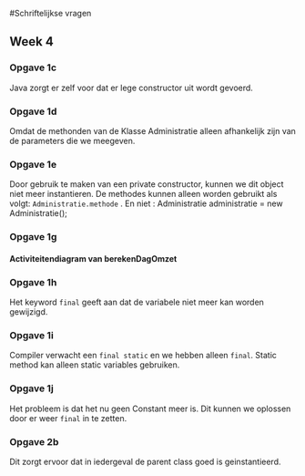 #Schriftelijkse vragen
## Week 4

### Opgave 1c
Java zorgt er zelf voor dat er lege constructor uit wordt gevoerd.

### Opgave 1d
Omdat de methonden van de Klasse Administratie alleen afhankelijk zijn van de
parameters die we meegeven.

### Opgave 1e
Door gebruik te maken van een private constructor, kunnen we dit object niet meer instantieren.
De methodes kunnen alleen worden gebruikt als volgt: `Administratie.methode` .
En niet : Administratie administratie = new Administratie();

### Opgave 1g
#### Activiteitendiagram van berekenDagOmzet

### Opgave 1h
Het keyword `final` geeft aan dat de variabele niet meer kan worden gewijzigd.

### Opgave 1i
Compiler verwacht een `final static` en we hebben alleen `final`.
Static method kan alleen static variables gebruiken.

### Opgave 1j
Het probleem is dat het nu geen Constant meer is. Dit kunnen we oplossen door er
weer `final` in te zetten.

### Opgave 2b
Dit zorgt ervoor dat in iedergeval de parent class goed is geinstantieerd.
